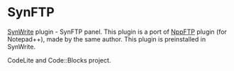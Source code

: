 SynFTP
======

[SynWrite](http://www.uvviewsoft.com/synwrite) plugin - SynFTP panel. This plugin is a port of [NppFTP](../../../ashkulz/NppFTP) plugin (for Notepad++), made by the same author. This plugin is preinstalled in SynWrite.

CodeLite and Code::Blocks project.
